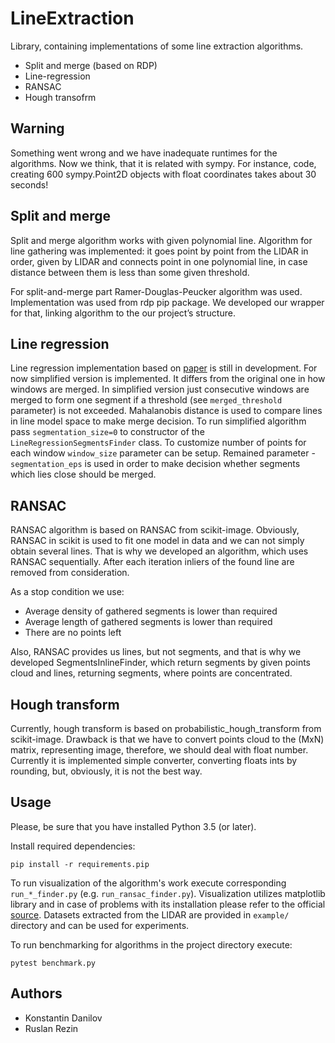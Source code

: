 # LineExtraction
Library, containing implementations of some line extraction algorithms.

* Split and merge (based on RDP)
* Line-regression
* RANSAC
* Hough transofrm

## Warning

Something went wrong and we have inadequate runtimes for the algorithms.
Now we think, that it is related with sympy. For instance, code, creating 600 sympy.Point2D objects with float coordinates takes about 30 seconds!

## Split and merge
Split and merge algorithm works with given polynomial line. Algorithm for line gathering was implemented: it goes point by point from the LIDAR in order, given by LIDAR and connects point in one polynomial line, in case distance between them is less than some given threshold.

For split-and-merge part Ramer-Douglas-Peucker algorithm was used. Implementation was used from rdp pip package. We developed our wrapper for that, linking algorithm to the our project’s structure.

## Line regression

Line regression implementation based on [paper](https://www.research-collection.ethz.ch/bitstream/handle/20.500.11850/82607/eth-8401-01.pdf) is still in development.
For now simplified version is implemented. It differs from the original one in how windows are merged. In simplified version just
consecutive windows are merged to form one segment if a threshold (see `merged_threshold` parameter) is not exceeded.
Mahalanobis distance is used to compare lines in line model space to make merge decision.
To run simplified algorithm pass `segmentation_size=0` to constructor of the `LineRegressionSegmentsFinder` class.
To customize number of points for each window `window_size` parameter can be setup.
Remained parameter - `segmentation_eps` is used in order to make decision whether segments which lies close should be merged.

## RANSAC

RANSAC algorithm is based on RANSAC from scikit-image. Obviously, RANSAC in scikit is used to fit one model in data and we can not simply obtain several lines.
That is why we developed an algorithm, which uses RANSAC sequentially. After each iteration inliers of the found line are removed from consideration.

As a stop condition we use:

* Average density of gathered segments is lower than required
* Average length of gathered segments is lower than required
* There are no points left

Also, RANSAC provides us lines, but not segments, and that is why we developed SegmentsInlineFinder, which return segments by given points cloud and lines, returning segments, where points are concentrated.

## Hough transform

Currently, hough transform is based on probabilistic_hough_transform from scikit-image. Drawback is that we have to convert points cloud to the (MxN) matrix, representing image, therefore, we should deal with float number. Currently it is implemented simple converter, converting floats ints by rounding, but, obviously, it is not the best way.

## Usage

Please, be sure that you have installed Python 3.5 (or later).

Install required dependencies:

```pip install -r requirements.pip```

To run visualization of the algorithm's work execute corresponding `run_*_finder.py` (e.g. `run_ransac_finder.py`).
Visualization utilizes matplotlib library and in case of problems with its installation please refer to the
official [source](https://matplotlib.org/faq/installing_faq.html).
Datasets extracted from the LIDAR are provided in `example/` directory and can be used for experiments.

To run benchmarking for algorithms in the project directory execute:

```pytest benchmark.py```

## Authors

* Konstantin Danilov
* Ruslan Rezin